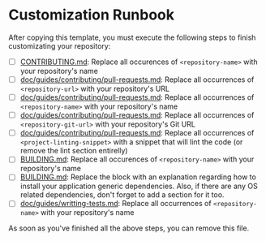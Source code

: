 # Customization Runbook

After copying this template, you must execute the following steps to finish customizating your repository:

* [ ] [CONTRIBUTING.md][contribting]: Replace all occurences of `<repository-name>` with your repository's name
* [ ] [doc/guides/contributing/pull-requests.md][pull-requests-doc]: Replace all occurrences of `<repository-url>` with your repository's URL
* [ ] [doc/guides/contributing/pull-requests.md][pull-requests-doc]: Replace all occurrences of `<repository-name>` with your repository's name
* [ ] [doc/guides/contributing/pull-requests.md][pull-requests-doc]: Replace all occurrences of `<repository-git-url>` with your repository's Git URL
* [ ] [doc/guides/contributing/pull-requests.md][pull-requests-doc]: Replace all occurrences of `<project-linting-snippet>` with a snippet that will lint the code (or remove the lint section entirelly)
* [ ] [BUILDING.md][building]: Replace all occurences of `<repository-name>` with your repository's name
* [ ] [BUILDING.md][building]: Replace the <application-generic-dependencies-installation> block with an explanation regarding how to install your application generic dependencies. Also, if there are any OS related dependencies, don't forget to add a section for it too.
* [ ] [doc/guides/writting-tests.md][writting-tests-guide]: Replace all occurrences of `<repository-name>` with your repository's name

As soon as you've finished all the above steps, you can remove this file.

[contribting]: CONTRIBUTING.md
[pull-requests-doc]: ./doc/guides/contributing/pull-requests.md
[building]: BUILDING.md
[writting-tests-guide]: ./doc/guides/writting-tests.md